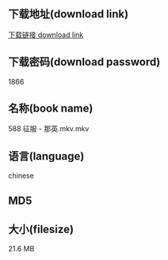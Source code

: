 ## 下载地址(download link)
[下载链接 download link](https://voluble-croquembouche-d321dc.netlify.app/?s=588+%E5%BE%81%E6%9C%8D+-+%E9%82%A3%E8%8B%B1.mkv)

## 下载密码(download password)
1866

## 名称(book name)
588 征服 - 那英.mkv.mkv

## 语言(language)
chinese

## MD5


## 大小(filesize)
21.6 MB
